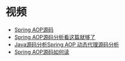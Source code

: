 



# 视频

 * [Spring AOP源码](https://www.bilibili.com/video/av59271784/?spm_id_from=333.788.videocard.1)
 * [Spring AOP源码分析看这篇就够了](https://www.bilibili.com/video/av73637056)
 * [Java源码分析Spring AOP 动态代理源码分析](https://www.bilibili.com/video/av66736034)
 * [Spring AOP源码如何读](https://www.bilibili.com/video/av72006931?p=2)
 
